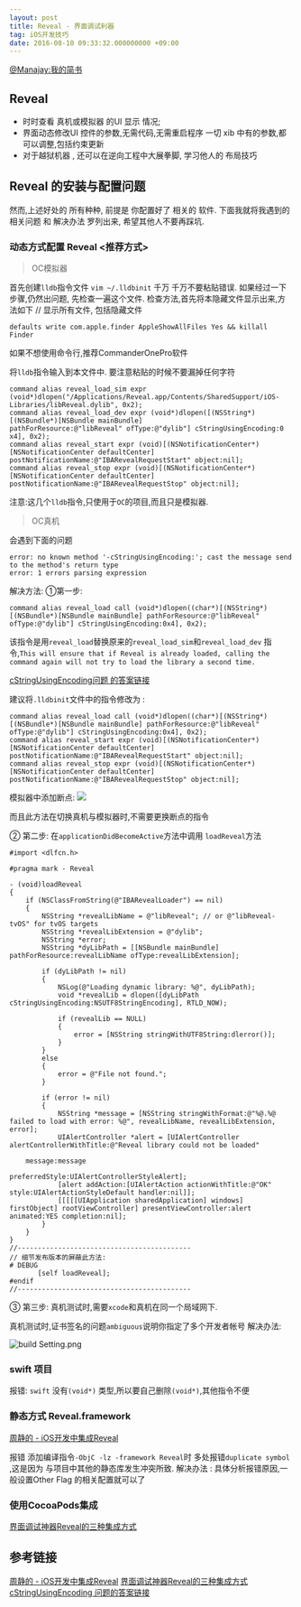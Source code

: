 ```yaml
---
layout: post
title: Reveal - 界面调试利器
tag: iOS开发技巧
date: 2016-08-10 09:33:32.000000000 +09:00
---
```


[@Manajay:我的简书](http://www.jianshu.com/users/089cf0c28ed5/latest_articles)
## Reveal

* 时时查看 真机或模拟器 的UI 显示 情况;
* 界面动态修改UI 控件的参数,无需代码,无需重启程序 一切 xib 中有的参数,都可以调整,包括约束更新
* 对于越狱机器 , 还可以在逆向工程中大展拳脚, 学习他人的 布局技巧

## Reveal 的安装与配置问题

然而,上述好处的 所有种种, 前提是 你配置好了 相关的 软件.
下面我就将我遇到的相关问题 和 解决办法 罗列出来, 希望其他人不要再踩坑.

### 动态方式配置 Reveal   <推荐方式>

> OC模拟器

首先创建`lldb`指令文件 
`vim ~/.lldbinit`
千万 千万不要粘贴错误. 如果经过一下步骤,仍然出问题, 先检查一遍这个文件. 
检查方法,首先将本隐藏文件显示出来,方法如下
// 显示所有文件, 包括隐藏文件

```
defaults write com.apple.finder AppleShowAllFiles Yes && killall Finder
```
如果不想使用命令行,推荐CommanderOnePro软件

将`lldb`指令输入到本文件中. 要注意粘贴的时候不要漏掉任何字符

```
command alias reveal_load_sim expr (void*)dlopen("/Applications/Reveal.app/Contents/SharedSupport/iOS-Libraries/libReveal.dylib", 0x2);
command alias reveal_load_dev expr (void*)dlopen([(NSString*)[(NSBundle*)[NSBundle mainBundle]               pathForResource:@"libReveal" ofType:@"dylib"] cStringUsingEncoding:0    x4], 0x2);
command alias reveal_start expr (void)[(NSNotificationCenter*)[NSNotificationCenter defaultCenter]           postNotificationName:@"IBARevealRequestStart" object:nil];
command alias reveal_stop expr (void)[(NSNotificationCenter*)[NSNotificationCenter defaultCenter]            postNotificationName:@"IBARevealRequestStop" object:nil];
```

注意:这几个`lldb`指令,只使用于`OC`的项目,而且只是模拟器.

> OC真机
 
会遇到下面的问题 

```
error: no known method '-cStringUsingEncoding:'; cast the message send to the method's return type
error: 1 errors parsing expression
```
解决方法:
①第一步: 

```
command alias reveal_load call (void*)dlopen((char*)[(NSString*)[(NSBundle*)[NSBundle mainBundle] pathForResource:@"libReveal" ofType:@"dylib"] cStringUsingEncoding:0x4], 0x2);
```

该指令是用`reveal_load`替换原来的`reveal_load_sim`和`reveal_load_dev`  指令,`This will ensure that if Reveal is already loaded, calling the command again will not try to load the library a second time.`

[cStringUsingEncoding问题 的答案链接 ](http://support.revealapp.com/discussions/questions/52969-integrating-reveal-no-longer-working)

建议将`.lldbinit`文件中的指令修改为 :

```
command alias reveal_load call (void*)dlopen((char*)[(NSString*)[(NSBundle*)[NSBundle mainBundle] pathForResource:@"libReveal" ofType:@"dylib"] cStringUsingEncoding:0x4], 0x2);
command alias reveal_start expr (void)[(NSNotificationCenter*)[NSNotificationCenter defaultCenter]           postNotificationName:@"IBARevealRequestStart" object:nil];
command alias reveal_stop expr (void)[(NSNotificationCenter*)[NSNotificationCenter defaultCenter]            postNotificationName:@"IBARevealRequestStop" object:nil];
```
模拟器中添加断点:
![](http://blog.devzeng.com/images/reveal_integrating/reveal_load_sim.png)

而且此方法在切换真机与模拟器时,不需要更换断点的指令

② 第二步:
在`applicationDidBecomeActive`方法中调用 `loadReveal`方法

``` 
#import <dlfcn.h>

#pragma mark - Reveal

- (void)loadReveal
{
    if (NSClassFromString(@"IBARevealLoader") == nil)
    {
        NSString *revealLibName = @"libReveal"; // or @"libReveal-tvOS" for tvOS targets
        NSString *revealLibExtension = @"dylib";
        NSString *error;
        NSString *dyLibPath = [[NSBundle mainBundle] pathForResource:revealLibName ofType:revealLibExtension];
        
        if (dyLibPath != nil)
        {
            NSLog(@"Loading dynamic library: %@", dyLibPath);
            void *revealLib = dlopen([dyLibPath cStringUsingEncoding:NSUTF8StringEncoding], RTLD_NOW);
            
            if (revealLib == NULL)
            {
                error = [NSString stringWithUTF8String:dlerror()];
            }
        }
        else
        {
            error = @"File not found.";
        }
        
        if (error != nil)
        {
            NSString *message = [NSString stringWithFormat:@"%@.%@ failed to load with error: %@", revealLibName, revealLibExtension, error];
            UIAlertController *alert = [UIAlertController alertControllerWithTitle:@"Reveal library could not be loaded"
                                                                           message:message
                                                                    preferredStyle:UIAlertControllerStyleAlert];
            [alert addAction:[UIAlertAction actionWithTitle:@"OK" style:UIAlertActionStyleDefault handler:nil]];
            [[[[[UIApplication sharedApplication] windows] firstObject] rootViewController] presentViewController:alert animated:YES completion:nil];
        }
    }
}
//-------------------------------------------
// 细节发布版本的屏蔽此方法: 
# DEBUG
       [self loadReveal];
#endif
//-------------------------------------------
```


③ 第三步: 
真机测试时,需要`xcode`和真机在同一个局域网下.

真机测试时,证书签名的问题`ambiguous`说明你指定了多个开发者帐号
解决办法: 

![build Setting.png](http://upload-images.jianshu.io/upload_images/1435355-3a4647916bae1451.png?imageMogr2/auto-orient/strip%7CimageView2/2/w/1240)

###  swift 项目
报错: `swift` 没有`(void*)` 类型,所以要自己删除`(void*)`,其他指令不便

###  静态方式 Reveal.framework

[周静的 - iOS开发中集成Reveal](http://blog.devzeng.com/blog/ios-reveal-integrating.html) 

报错
添加编译指令`-ObjC -lz -framework Reveal`时
多处报错`duplicate symbol` ,这是因为 与项目中其他的静态库发生冲突所致.
解决办法 : 具体分析报错原因,一般设置Other Flag 的相关配置就可以了

### 使用CocoaPods集成

[界面调试神器Reveal的三种集成方式](http://www.sxt.cn/info-8708-u-13398.html)


## 参考链接

[周静的 - iOS开发中集成Reveal](http://blog.devzeng.com/blog/ios-reveal-integrating.html)
[界面调试神器Reveal的三种集成方式](http://www.sxt.cn/info-8708-u-13398.html)
[cStringUsingEncoding 问题的答案链接 ](http://support.revealapp.com/discussions/questions/52969-integrating-reveal-no-longer-working)

